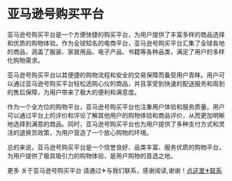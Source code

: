 # 亚马逊号购买平台

亚马逊号购买平台是一个方便快捷的购买平台，为用户提供了丰富多样的商品选择和优质的购物体验。作为全球知名的电商平台，亚马逊号购买平台汇集了全球各地的商品，涵盖了服装、家居用品、电子产品、书籍等各种品类，满足了用户的多样化购物需求。

亚马逊号购买平台以其便捷的购物流程和安全的交易保障而备受用户青睐。用户可以通过亚马逊号购买平台轻松选购心仪的商品，并且享受到快速的配送服务和周到的售后保障，为用户带来了极大的便利和满意度。

作为一个全方位的购物平台，亚马逊号购买平台也注重用户体验和服务质量。用户可以通过平台上的评价和评论了解其他用户的购物体验和商品评价，从而更加明晰地选择到满意的商品。同时，亚马逊号购买平台也为用户提供了多种支付方式和灵活的退换货政策，为用户营造了一个放心购物的环境。

总的来说，亚马逊号购买平台是一个信誉良好、品类丰富、服务优质的购物平台，为用户提供了极具吸引力的购物体验，是用户购物的首选之地。

更多 关于亚马逊号购买平台 请通过✈与我们联系，感谢阅读,谢谢！[点这里✈联系](https://ww.k02.cc)